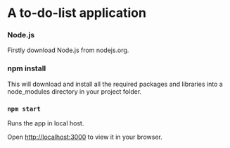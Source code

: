 # A to-do-list application

### Node.js

Firstly download Node.js from nodejs.org.

### npm install

This will download and install all the required packages and libraries into a node_modules directory in your project folder.

### `npm start`

Runs the app in local host.

Open [http://localhost:3000](http://localhost:3000) to view it in your browser.


